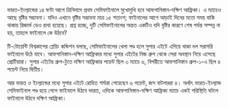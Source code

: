 ভারত-ইংল্যান্ডের ১৪ ঘণ্টা আগে ত্রিনিদাদে প্রথম সেমিফাইনালে মুখোমুখি হবে আফগানিস্তান-দক্ষিণ আফ্রিকা। এ ম্যাচেও আছে বৃষ্টির সম্ভাবনা। যদিও এখানে বৃষ্টির সম্ভাবনা মাত্র ১৫ শতাংশ; ফাইনালের আগে আড়াই দিনের মতো সময় বাকি থাকায় রিজার্ভ ডেও রাখা হয়েছে। প্রশ্ন হচ্ছে, দুটি সেমিফাইনালের অন্তত একটিও যদি বৃষ্টির কারণে শেষ পর্যন্ত সম্পন্ন না হয়, তাহলে ফাইনালে কে উঠবে?

টি-টোয়েন্টি বিশ্বকাপের প্লেয়িং কন্ডিশন বলছে, সেমিফাইনালের খেলা পণ্ড হলে সুপার এইটে এগিয়ে থাকা দল সরাসরি ফাইনালে উঠে যাবে। আফগানিস্তান-দক্ষিণ আফ্রিকার মধ্যে সুপার এইটের নিজ গ্রুপ থেকে সেরা অবস্থান নিয়ে এসেছে প্রোটিয়ারা। সুপার এইটের গ্রুপ-টুতে দক্ষিণ আফ্রিকার পয়েন্ট ছিল ৩ ম্যাচে ৬, বিপরীতে আফগানিস্তান গ্রুপ-১-এ ছিল ৪ পয়েন্ট নিয়ে দ্বিতীয়।

আর ভারত ও ইংল্যান্ডের মধ্যে সুপার এইটে রোহিত শর্মারা পেয়েছেন ৬ পয়েন্ট, জস বাটলাররা ৪। অর্থাৎ ভারত-ইংল্যান্ড সেমিফাইনাল পণ্ড হয়ে গেলে ফাইনালে উঠবে ভারত, ওদিকে আফগানিস্তান-দক্ষিণ আফ্রিকা ম্যাচে একই পরিস্থিতি ঘটলে ফাইনালে উঠবে দক্ষিণ আফ্রিকা।
